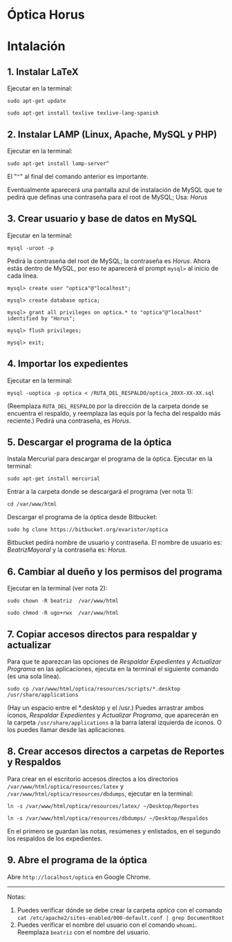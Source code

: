 Óptica Horus
============

# Intalación

## 1. Instalar LaTeX
Ejecutar en la terminal:

```
sudo apt-get update

sudo apt-get install texlive texlive-lang-spanish
```

## 2. Instalar LAMP (Linux, Apache, MySQL y PHP)
Ejecutar en la terminal:

```
sudo apt-get install lamp-server^
```

El "`^`" al final del comando anterior es importante.

Eventualmente aparecerá una pantalla azul de instalación de MySQL que te pedirá que definas una contraseña para el root de MySQL; Usa: _Horus_

## 3. Crear usuario y base de datos en MySQL
Ejecutar en la terminal:

```
mysql -uroot -p
```

Pedirá la contraseña del root de MySQL; la contraseña es _Horus_. Ahora estás dentro de MySQL, por eso te aparecerá el prompt `mysql>` al inicio de cada línea.

```
mysql> create user "optica"@"localhost";

mysql> create database optica;

mysql> grant all privileges on optica.* to "optica"@"localhost" identified by "Horus";

mysql> flush privileges;

mysql> exit;
```

## 4. Importar los expedientes
Ejecutar en la terminal:

```
mysql -uoptica -p optica < /RUTA_DEL_RESPALDO/optica_20XX-XX-XX.sql
```

(Reemplaza `RUTA_DEL_RESPALDO` por la dirección de la carpeta donde se encuentra el respaldo, y reemplaza las equis por la fecha del respaldo más reciente.)
Pedirá una contraseña, es _Horus_.

## 5. Descargar el programa de la óptica
Instala Mercurial para descargar el programa de la óptica. Ejecutar en la terminal:

```
sudo apt-get install mercurial
```

Entrar a la carpeta donde se descargará el programa (ver nota 1):

```
cd /var/www/html
```

Descargar el programa de la óptica desde Bitbucket:

```
sudo hg clone https://bitbucket.org/evaristor/optica
```

Bitbucket pedirá nombre de usuario y contraseña. El nombre de usuario es: _BeatrizMayoral_ y la contraseña es: _Horus_.

## 6. Cambiar al dueño y los permisos del programa
Ejecutar en la terminal (ver nota 2):

```
sudo chown -R beatriz  /var/www/html

sudo chmod -R ugo+rwx  /var/www/html
```

## 7. Copiar accesos directos para respaldar y actualizar
Para que te aparezcan las opciones de _Respaldar Expedientes_ y _Actualizar Programa_ en las aplicaciones, ejecuta en la terminal el siguiente comando (es una sola línea).

```
sudo cp /var/www/html/optica/resources/scripts/*.desktop /usr/share/applications
```

(Hay un espacio entre el *.desktop y el /usr.) Puedes arrastrar ambos íconos, _Respaldar Expedientes_ y _Actualizar Programa_, que aparecerán en la carpeta `/usr/share/applications` a la barra lateral izquierda de íconos. O los puedes llamar desde las aplicaciones.

## 8. Crear accesos directos a carpetas de Reportes y Respaldos
Para crear en el escritorio accesos directos a los directorios `/var/www/html/optica/resources/latex` y `/var/www/html/optica/resources/dbdumps`, ejecutar en la terminal:

```
ln -s /var/www/html/optica/resources/latex/ ~/Desktop/Reportes

ln -s /var/www/html/optica/resources/dbdumps/ ~/Desktop/Respaldos
```

En el primero se guardan las notas, resúmenes y enlistados, en el segundo los respaldos de los expedientes.

## 9. Abre el programa de la óptica
Abre `http://localhost/optica` en Google Chrome.

-----

Notas:

1. Puedes verificar dónde se debe crear la carpeta _optica_ con el comando `cat /etc/apache2/sites-enabled/000-default.conf | grep DocumentRoot`
1. Puedes verificar el nombre del usuario con el comando `whoami`. Reemplaza `beatriz` con el nombre del usuario.
